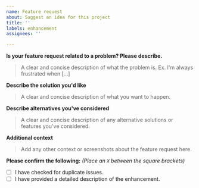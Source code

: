 ```yaml
---
name: Feature request
about: Suggest an idea for this project
title: ''
labels: enhancement
assignees: ''

---
```


**Is your feature request related to a problem? Please describe.**
> A clear and concise description of what the problem is. Ex. I'm always frustrated when [...]

**Describe the solution you'd like**
> A clear and concise description of what you want to happen.

**Describe alternatives you've considered**
> A clear and concise description of any alternative solutions or features you've considered.

**Additional context**
> Add any other context or screenshots about the feature request here.

**Please confirm the following:** *(Place an `X` between the square brackets)*
- [ ] I have checked for duplicate issues.
- [ ] I have provided a detailed description of the enhancement.
